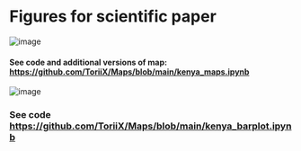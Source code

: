 # Figures for scientific paper


![image](https://github.com/ToriiX/Maps/assets/156717220/21dd120e-32da-4128-aea0-0edb942090da)


#### See code and additional versions of map: https://github.com/ToriiX/Maps/blob/main/kenya_maps.ipynb


![image](https://github.com/ToriiX/Maps/assets/156717220/3a059f85-300b-4471-a61e-6869a0eb5f29)



### See code https://github.com/ToriiX/Maps/blob/main/kenya_barplot.ipynb
